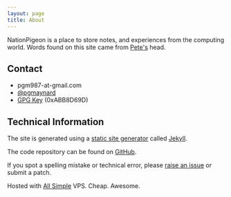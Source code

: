 ```yaml
---
layout: page
title: About
---
```

NationPigeon is a place to store notes, and experiences from the computing world. Words found on this site came from [Pete's](http://petermaynard.co.uk) head.

## Contact

- pgm987-at-gmail.com
- [@pgmaynard](https://twitter.com/pgmaynard)
- [GPG Key](http://pgp.mit.edu:11371/pks/lookup?op=get&search=0xABB8D69D) (0xABB8D69D)

## Technical Information

The site is generated using a [static site generator](https://duckduckgo.com/?q=static+site+generator) called [Jekyll](http://jekyllrb.com/). 

The code repository can be found on [GitHub](https://github.com/PMaynard/jekyll-nationpigeon).

If you spot a spelling mistake or technical error, please [raise an issue](https://github.com/PMaynard/jekyll-nationpigeon/issues) or submit a patch.

Hosted with [All Simple](https://clients.allsimple.net/aff.php?aff=033) VPS. Cheap. Awesome.
